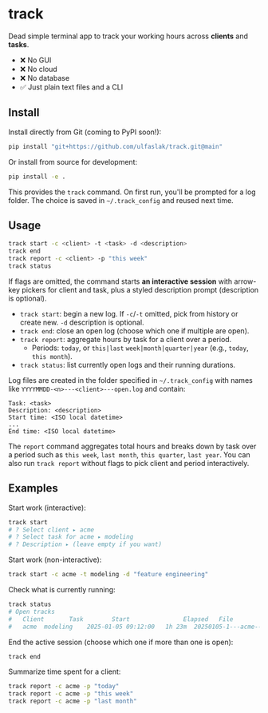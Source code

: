 # track

Dead simple terminal app to track your working hours across **clients** and **tasks**.

* ❌ No GUI
* ❌ No cloud
* ❌ No database
* ✅ Just plain text files and a CLI

Install
-------

Install directly from Git (coming to PyPI soon!):

```bash
pip install "git+https://github.com/ulfaslak/track.git@main"
```

Or install from source for development:

```bash
pip install -e .
```

This provides the `track` command. On first run, you'll be prompted for a log folder. The choice is saved in `~/.track_config` and reused next time.

Usage
-----

```bash
track start -c <client> -t <task> -d <description>
track end
track report -c <client> -p "this week"
track status
```

If flags are omitted, the command starts **an interactive session** with arrow-key pickers for client and task, plus a styled description prompt (description is optional).

- `track start`: begin a new log. If `-c`/`-t` omitted, pick from history or create new. `-d` description is optional.
- `track end`: close an open log (choose which one if multiple are open).
- `track report`: aggregate hours by task for a client over a period.
  - Periods: `today`, or `this|last` `week|month|quarter|year` (e.g., `today`, `this month`).
- `track status`: list currently open logs and their running durations.

Log files are created in the folder specified in `~/.track_config` with names like `YYYYMMDD-<n>---<client>---open.log` and contain:

```
Task: <task>
Description: <description>
Start time: <ISO local datetime>
...
End time: <ISO local datetime>
```

The `report` command aggregates total hours and breaks down by task over a period such as `this week`, `last month`, `this quarter`, `last year`. You can also run `track report` without flags to pick client and period interactively.

Examples
--------

Start work (interactive):

```bash
track start
# ? Select client ▸ acme
# ? Select task for acme ▸ modeling
# ? Description ▸ (leave empty if you want)
```

Start work (non-interactive):

```bash
track start -c acme -t modeling -d "feature engineering"
```

Check what is currently running:

```bash
track status
# Open tracks
#   Client       Task        Start               Elapsed   File
#   acme  modeling    2025-01-05 09:12:00   1h 23m  20250105-1---acme---open.log
```

End the active session (choose which one if more than one is open):

```bash
track end
```

Summarize time spent for a client:

```bash
track report -c acme -p "today"
track report -c acme -p "this week"
track report -c acme -p "last month"
```